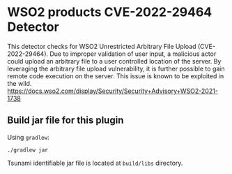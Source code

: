 # WSO2 products CVE-2022-29464 Detector

This detector checks for WSO2 Unrestricted Arbitrary File Upload (CVE-2022-29464).
Due to improper validation of user input, a malicious actor could upload
an arbitrary file to a user controlled location of the server.
By leveraging the arbitrary file upload vulnerability, it is further possible
to gain remote code execution on the server.
This issue is known to be exploited in the wild.
https://docs.wso2.com/display/Security/Security+Advisory+WSO2-2021-1738

## Build jar file for this plugin

Using `gradlew`:

```shell
./gradlew jar
```

Tsunami identifiable jar file is located at `build/libs` directory.
